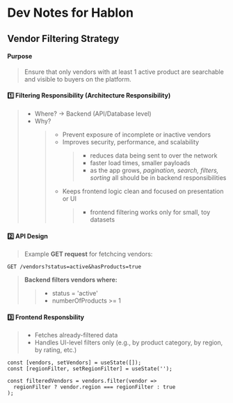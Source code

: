 # Dev Notes for Hablon

## Vendor Filtering Strategy

#### Purpose

> Ensure that only vendors with at least 1 active product are searchable and visible to buyers on the platform.

#### 1️⃣ Filtering Responsibility (Architecture Responsibility)

> - Where? → Backend (API/Database level)
> - Why?
>   > - Prevent exposure of incomplete or inactive vendors
>   > - Improves security, performance, and scalability
>   >   > - reduces data being sent to over the network
>   >   > - faster load times, smaller payloads
>   >   > - as the app grows, _pagination, search, filters, sorting_ all should be in backend responsibilities
>   > - Keeps frontend logic clean and focused on presentation or UI
>   >   > - frontend filtering works only for small, toy datasets

#### 2️⃣ API Design

> Example **GET request** for fetchcing vendors:

    GET /vendors?status=active&hasProducts=true

> **Backend filters vendors where:**
>
> > - status = 'active'
> > - numberOfProducts >= 1

#### 3️⃣ Frontend Responsbility

> - Fetches already-filtered data
> - Handles UI-level filters only (e.g., by product category, by region, by rating, etc.)

    const [vendors, setVendors] = useState([]);
    const [regionFilter, setRegionFilter] = useState('');

    const filteredVendors = vendors.filter(vendor =>
      regionFilter ? vendor.region === regionFilter : true
    );
